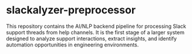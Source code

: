 # slackalyzer-preprocessor
This repository contains the AI/NLP backend pipeline for processing Slack support threads from help channels. It is the first stage of a larger system designed to analyze support interactions, extract insights, and identify automation opportunities in engineering environments.

